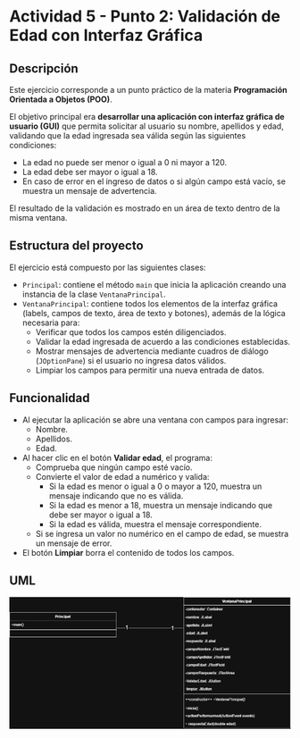 # Actividad 5 - Punto 2: Validación de Edad con Interfaz Gráfica

## Descripción

Este ejercicio corresponde a un punto práctico de la materia **Programación Orientada a Objetos (POO)**.

El objetivo principal era **desarrollar una aplicación con interfaz gráfica de usuario (GUI)** que permita solicitar al usuario su nombre, apellidos y edad, validando que la edad ingresada sea válida según las siguientes condiciones:

- La edad no puede ser menor o igual a 0 ni mayor a 120.
- La edad debe ser mayor o igual a 18.
- En caso de error en el ingreso de datos o si algún campo está vacío, se muestra un mensaje de advertencia.

El resultado de la validación es mostrado en un área de texto dentro de la misma ventana.

## Estructura del proyecto

El ejercicio está compuesto por las siguientes clases:

- `Principal`: contiene el método `main` que inicia la aplicación creando una instancia de la clase `VentanaPrincipal`.
- `VentanaPrincipal`: contiene todos los elementos de la interfaz gráfica (labels, campos de texto, área de texto y botones), además de la lógica necesaria para:
  - Verificar que todos los campos estén diligenciados.
  - Validar la edad ingresada de acuerdo a las condiciones establecidas.
  - Mostrar mensajes de advertencia mediante cuadros de diálogo (`JOptionPane`) si el usuario no ingresa datos válidos.
  - Limpiar los campos para permitir una nueva entrada de datos.

## Funcionalidad

- Al ejecutar la aplicación se abre una ventana con campos para ingresar:
  - Nombre.
  - Apellidos.
  - Edad.
- Al hacer clic en el botón **Validar edad**, el programa:
  - Comprueba que ningún campo esté vacío.
  - Convierte el valor de edad a numérico y valida:
    - Si la edad es menor o igual a 0 o mayor a 120, muestra un mensaje indicando que no es válida.
    - Si la edad es menor a 18, muestra un mensaje indicando que debe ser mayor o igual a 18.
    - Si la edad es válida, muestra el mensaje correspondiente.
  - Si se ingresa un valor no numérico en el campo de edad, se muestra un mensaje de error.
- El botón **Limpiar** borra el contenido de todos los campos.

## UML

![Diagrama de clases UML](/actividad_5/punto_2/POO-UML-ejercicio2.png)
